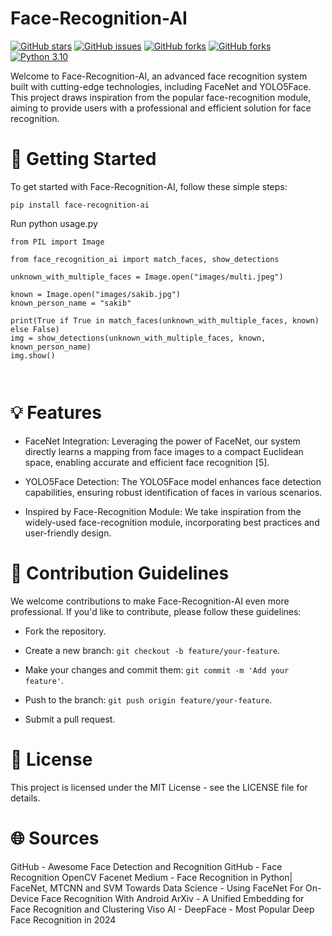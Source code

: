 # Face-Recognition-AI

[![GitHub stars](https://img.shields.io/github/stars/muntakim1/face-recognition-ai)](https://github.com/muntakim1/face-recognition-ai/stargazers)
[![GitHub issues](https://img.shields.io/github/issues/muntakim1/face-recognition-ai)](https://github.com/muntakim1/face-recognition-ai/issues)
[![GitHub forks](https://img.shields.io/github/forks/muntakim1/face-recognition-ai)](https://github.com/muntakim1/face-recognition-ai/network)
[![GitHub forks](https://img.shields.io/github/forks/muntakim1/face-recognition-ai)](https://github.com/muntakim1/face-recognition-ai/network)
[![Python 3.10](https://img.shields.io/badge/python-3.10-brightgreen)](https://python.org)

Welcome to Face-Recognition-AI, an advanced face recognition system built with cutting-edge technologies, including FaceNet and YOLO5Face. This project draws inspiration from the popular face-recognition module, aiming to provide users with a professional and efficient solution for face recognition.

# 🚀 Getting Started

To get started with Face-Recognition-AI, follow these simple steps:

`pip install face-recognition-ai`

Run python usage.py

```
from PIL import Image

from face_recognition_ai import match_faces, show_detections

unknown_with_multiple_faces = Image.open("images/multi.jpeg")

known = Image.open("images/sakib.jpg")
known_person_name = "sakib"

print(True if True in match_faces(unknown_with_multiple_faces, known) else False)
img = show_detections(unknown_with_multiple_faces, known, known_person_name)
img.show()



```

# 💡 Features

- FaceNet Integration: Leveraging the power of FaceNet, our system directly learns a mapping from face images to a compact Euclidean space, enabling accurate and efficient face recognition [5].

- YOLO5Face Detection: The YOLO5Face model enhances face detection capabilities, ensuring robust identification of faces in various scenarios.

- Inspired by Face-Recognition Module: We take inspiration from the widely-used face-recognition module, incorporating best practices and user-friendly design.

# 🤝 Contribution Guidelines

We welcome contributions to make Face-Recognition-AI even more professional. If you'd like to contribute, please follow these guidelines:

- Fork the repository.
- Create a new branch: `git checkout -b feature/your-feature`.

- Make your changes and commit them: `git commit -m 'Add your feature'`.

- Push to the branch: `git push origin feature/your-feature`.

- Submit a pull request.

# 📄 License

This project is licensed under the MIT License - see the LICENSE file for details.

# 🌐 Sources

GitHub - Awesome Face Detection and Recognition
GitHub - Face Recognition OpenCV Facenet
Medium - Face Recognition in Python| FaceNet, MTCNN and SVM
Towards Data Science - Using FaceNet For On-Device Face Recognition With Android
ArXiv - A Unified Embedding for Face Recognition and Clustering
Viso AI - DeepFace - Most Popular Deep Face Recognition in 2024
